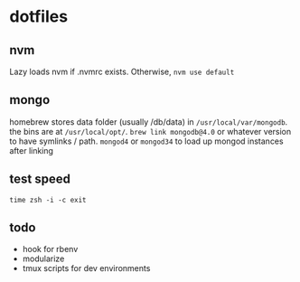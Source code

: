 # dotfiles

## nvm
Lazy loads nvm if .nvmrc exists. Otherwise, `nvm use default`

## mongo
homebrew stores data folder (usually /db/data) in `/usr/local/var/mongodb`.
the bins are at `/usr/local/opt/`.
`brew link mongodb@4.0` or whatever version to have symlinks / path.
`mongod4` or `mongod34` to load up mongod instances after linking

## test speed
`time zsh -i -c exit`

## todo
 - hook for rbenv
 - modularize
 - tmux scripts for dev environments
